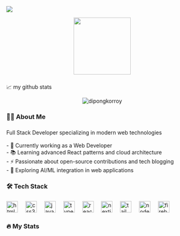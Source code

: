 ![](https://github.com/mscoutermarsh/mscoutermarsh/blob/master/Enter_mike.gif?raw=true)

<div align="center">
  <img height="150" src="https://media.giphy.com/media/M9gbBd9nbDrOTu1Mqx/giphy.gif"  />
</div>

###

📈 my github stats

<p align="center"> <img src="https://github-readme-stats.vercel.app/api?username=dipongkorroy&show_icons=true&theme=gotham" alt="dipongkorroy" />

###

<h3 align="left">👨‍💻  About Me</h3>

###

<p align="left">
  Full Stack Developer specializing in modern web technologies<br><br>
  - 🔭 Currently working as a Web Developer<br>
  - 📚 Learning advanced React patterns and cloud architecture<br>
  - ⚡ Passionate about open-source contributions and tech blogging<br>
  - 🌱 Exploring AI/ML integration in web applications
</p>

###

<h3 align="left">🛠 Tech Stack</h3>

###

<div align="left">
  <img src="https://cdn.jsdelivr.net/gh/devicons/devicon/icons/html5/html5-original.svg" height="30" alt="html5 logo"  />
  <img width="12" />
  <img src="https://cdn.jsdelivr.net/gh/devicons/devicon/icons/css3/css3-original.svg" height="30" alt="css3 logo"  />
  <img width="12" />
  <img src="https://cdn.jsdelivr.net/gh/devicons/devicon/icons/javascript/javascript-original.svg" height="30" alt="javascript logo"  />
  <img width="12" />
  <img src="https://cdn.jsdelivr.net/gh/devicons/devicon/icons/typescript/typescript-original.svg" height="30" alt="typescript logo"  />
  <img width="12" />
  <img src="https://cdn.jsdelivr.net/gh/devicons/devicon/icons/react/react-original.svg" height="30" alt="react logo"  />
  <img width="12" />
  <img src="https://cdn.jsdelivr.net/gh/devicons/devicon/icons/nextjs/nextjs-original.svg" height="30" alt="nextjs logo"  />
  <img width="12" />
  <img src="https://skillicons.dev/icons?i=tailwind" height="30" alt="tailwindcss logo"  />
  <img width="12" />
  <img src="https://cdn.jsdelivr.net/gh/devicons/devicon/icons/nodejs/nodejs-original.svg" height="30" alt="nodejs logo"  />
  <img width="12" />
  <img src="https://cdn.jsdelivr.net/gh/devicons/devicon/icons/firebase/firebase-plain-wordmark.svg" height="30" alt="firebase logo"  />
</div>

###

<h3 align="left">🔥 My Stats</h3>

###


